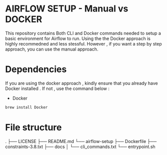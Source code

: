 # AIRFLOW SETUP - Manual vs DOCKER

This repository contains Both CLI and Docker commands needed to setup a basic environment for Airflow to run.
Using the the Docker approach is highly recommedned and less stessful. However , if you want a step by step approach, you can use the manual approach.

# Dependencies

If you are using the docker approach , kindly ensure that you already have Docker installed . If not , use the command below :

- Docker
```bash
brew install Docker
```

# File structure
.
├── LICENSE
├── README.md
└── airflow-setup
    ├── Dockerfile
    ├── constraints-3.8.txt
    ├── docs
    │   └── cli_commands.txt
    └── entrypoint.sh